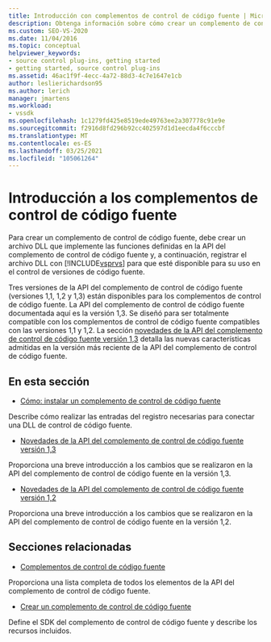 ```yaml
---
title: Introducción con complementos de control de código fuente | Microsoft Docs
description: Obtenga información sobre cómo crear un complemento de control de código fuente que implemente las funciones definidas en la API del complemento de control de código fuente para su uso en el control de versiones de código fuente.
ms.custom: SEO-VS-2020
ms.date: 11/04/2016
ms.topic: conceptual
helpviewer_keywords:
- source control plug-ins, getting started
- getting started, source control plug-ins
ms.assetid: 46ac1f9f-4ecc-4a72-88d3-4c7e1647e1cb
author: leslierichardson95
ms.author: lerich
manager: jmartens
ms.workload:
- vssdk
ms.openlocfilehash: 1c1279fd425e8519ede49763ee2a307778c91e9e
ms.sourcegitcommit: f2916d8fd296b92cc402597d1d1eecda4f6cccbf
ms.translationtype: MT
ms.contentlocale: es-ES
ms.lasthandoff: 03/25/2021
ms.locfileid: "105061264"
---
```

# <a name="get-started-with-source-control-plug-ins"></a>Introducción a los complementos de control de código fuente
Para crear un complemento de control de código fuente, debe crear un archivo DLL que implemente las funciones definidas en la API del complemento de control de código fuente y, a continuación, registrar el archivo DLL con [!INCLUDE[vsprvs](../../code-quality/includes/vsprvs_md.md)] para que esté disponible para su uso en el control de versiones de código fuente.

 Tres versiones de la API del complemento de control de código fuente (versiones 1,1, 1,2 y 1,3) están disponibles para los complementos de control de código fuente. La API del complemento de control de código fuente documentada aquí es la versión 1,3. Se diseñó para ser totalmente compatible con los complementos de control de código fuente compatibles con las versiones 1,1 y 1,2. La sección [novedades de la API del complemento de control de código fuente versión 1,3](../../extensibility/internals/what-s-new-in-the-source-control-plug-in-api-version-1-3.md) detalla las nuevas características admitidas en la versión más reciente de la API del complemento de control de código fuente.

## <a name="in-this-section"></a>En esta sección
- [Cómo: instalar un complemento de control de código fuente](../../extensibility/internals/how-to-install-a-source-control-plug-in.md)

 Describe cómo realizar las entradas del registro necesarias para conectar una DLL de control de código fuente.

- [Novedades de la API del complemento de control de código fuente versión 1,3](../../extensibility/internals/what-s-new-in-the-source-control-plug-in-api-version-1-3.md)

 Proporciona una breve introducción a los cambios que se realizaron en la API del complemento de control de código fuente en la versión 1,3.

- [Novedades de la API del complemento de control de código fuente versión 1,2](../../extensibility/internals/what-s-new-in-the-source-control-plug-in-api-version-1-2.md)

 Proporciona una breve introducción a los cambios que se realizaron en la API del complemento de control de código fuente en la versión 1,2.

## <a name="related-sections"></a>Secciones relacionadas
- [Complementos de control de código fuente](../../extensibility/source-control-plug-ins.md)

 Proporciona una lista completa de todos los elementos de la API del complemento de control de código fuente.

- [Crear un complemento de control de código fuente](../../extensibility/internals/creating-a-source-control-plug-in.md)

 Define el SDK del complemento de control de código fuente y describe los recursos incluidos.
